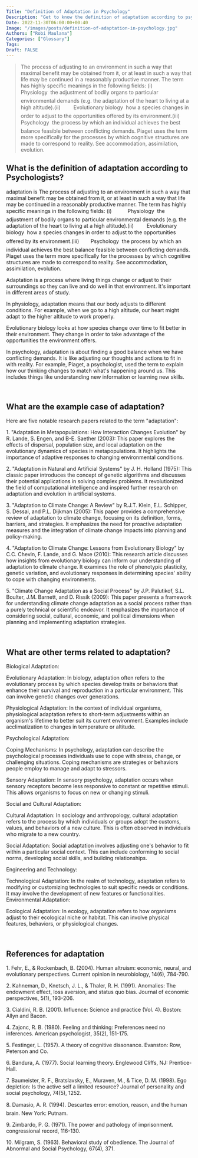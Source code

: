 ```yaml
---
Title: "Definition of Adaptation in Psychology"
Description: "Get to know the definition of adaptation according to psychologists."
Date: 2022-11-30T06:00:00+00:40
Image: "/images/posts/definition-of-adaptation-in-psychology.jpg"
Authors: ["Robi Maulana"]
Categories: ["Glossary"]
Tags: 
Draft: FALSE
---
```





> The process of adjusting to an environment in such a way that maximal benefit may be obtained from it, or at least in such a way that life may be continued in a reasonably productive manner. The term has highly specific meanings in the following fields: (i)           Physiology  the adjustment of bodily organs to particular environmental demands (e.g. the adaptation of the heart to living at a high altitude).(ii)         Evolutionary biology  how a species changes in order to adjust to the opportunities offered by its environment.(iii)        Psychology  the process by which an individual achieves the best balance feasible between conflicting demands. Piaget uses the term more specifically for the processes by which cognitive structures are made to correspond to reality. See accommodation, assimilation, evolution.

## What is the definition of adaptation according to Psychologists?

adaptation is The process of adjusting to an environment in such a way that maximal benefit may be obtained from it, or at least in such a way that life may be continued in a reasonably productive manner. The term has highly specific meanings in the following fields: (i)           Physiology  the adjustment of bodily organs to particular environmental demands (e.g. the adaptation of the heart to living at a high altitude).(ii)         Evolutionary biology  how a species changes in order to adjust to the opportunities offered by its environment.(iii)        Psychology  the process by which an individual achieves the best balance feasible between conflicting demands. Piaget uses the term more specifically for the processes by which cognitive structures are made to correspond to reality. See accommodation, assimilation, evolution.

Adaptation is a process where living things change or adjust to their surroundings so they can live and do well in that environment. It's important in different areas of study.

In physiology, adaptation means that our body adjusts to different conditions. For example, when we go to a high altitude, our heart might adapt to the higher altitude to work properly.

Evolutionary biology looks at how species change over time to fit better in their environment. They change in order to take advantage of the opportunities the environment offers.

In psychology, adaptation is about finding a good balance when we have conflicting demands. It is like adjusting our thoughts and actions to fit in with reality. For example, Piaget, a psychologist, used the term to explain how our thinking changes to match what's happening around us. This includes things like understanding new information or learning new skills.

 

## What are the example case of adaptation?

Here are five notable research papers related to the term "adaptation":

1\. "Adaptation in Metapopulations: How Interaction Changes Evolution" by R. Lande, S. Engen, and B-E. Saether (2003): This paper explores the effects of dispersal, population size, and local adaptation on the evolutionary dynamics of species in metapopulations. It highlights the importance of adaptive responses to changing environmental conditions.

2\. "Adaptation in Natural and Artificial Systems" by J. H. Holland (1975): This classic paper introduces the concept of genetic algorithms and discusses their potential applications in solving complex problems. It revolutionized the field of computational intelligence and inspired further research on adaptation and evolution in artificial systems.

3\. "Adaptation to Climate Change: A Review" by R.J.T. Klein, E.L. Schipper, S. Dessai, and P.L. Dijkman (2005): This paper provides a comprehensive review of adaptation to climate change, focusing on its definition, forms, barriers, and strategies. It emphasizes the need for proactive adaptation measures and the integration of climate change impacts into planning and policy-making.

4\. "Adaptation to Climate Change: Lessons from Evolutionary Biology" by C.C. Chevin, F. Lande, and G. Mace (2010): This research article discusses how insights from evolutionary biology can inform our understanding of adaptation to climate change. It examines the role of phenotypic plasticity, genetic variation, and evolutionary responses in determining species' ability to cope with changing environments.

5\. "Climate Change Adaptation as a Social Process" by J.P. Palutikof, S.L. Boulter, J.M. Barnett, and D. Rissik (2009): This paper presents a framework for understanding climate change adaptation as a social process rather than a purely technical or scientific endeavor. It emphasizes the importance of considering social, cultural, economic, and political dimensions when planning and implementing adaptation strategies.

 

## What are other terms related to adaptation?

Biological Adaptation:

Evolutionary Adaptation: In biology, adaptation often refers to the evolutionary process by which species develop traits or behaviors that enhance their survival and reproduction in a particular environment. This can involve genetic changes over generations.

Physiological Adaptation: In the context of individual organisms, physiological adaptation refers to short-term adjustments within an organism's lifetime to better suit its current environment. Examples include acclimatization to changes in temperature or altitude.

Psychological Adaptation:

Coping Mechanisms: In psychology, adaptation can describe the psychological processes individuals use to cope with stress, change, or challenging situations. Coping mechanisms are strategies or behaviors people employ to manage and adapt to stressors.

Sensory Adaptation: In sensory psychology, adaptation occurs when sensory receptors become less responsive to constant or repetitive stimuli. This allows organisms to focus on new or changing stimuli.

Social and Cultural Adaptation:

Cultural Adaptation: In sociology and anthropology, cultural adaptation refers to the process by which individuals or groups adopt the customs, values, and behaviors of a new culture. This is often observed in individuals who migrate to a new country.

Social Adaptation: Social adaptation involves adjusting one's behavior to fit within a particular social context. This can include conforming to social norms, developing social skills, and building relationships.

Engineering and Technology:

Technological Adaptation: In the realm of technology, adaptation refers to modifying or customizing technologies to suit specific needs or conditions. It may involve the development of new features or functionalities. Environmental Adaptation:

Ecological Adaptation: In ecology, adaptation refers to how organisms adjust to their ecological niche or habitat. This can involve physical features, behaviors, or physiological changes.

 

## References for adaptation

1\. Fehr, E., & Rockenbach, B. (2004). Human altruism: economic, neural, and evolutionary perspectives. Current opinion in neurobiology, 14(6), 784-790.

2\. Kahneman, D., Knetsch, J. L., & Thaler, R. H. (1991). Anomalies: The endowment effect, loss aversion, and status quo bias. Journal of economic perspectives, 5(1), 193-206.

3\. Cialdini, R. B. (2001). Influence: Science and practice (Vol. 4). Boston: Allyn and Bacon.

4\. Zajonc, R. B. (1980). Feeling and thinking: Preferences need no inferences. American psychologist, 35(2), 151-175.

5\. Festinger, L. (1957). A theory of cognitive dissonance. Evanston: Row, Peterson and Co.

6\. Bandura, A. (1977). Social learning theory. Englewood Cliffs, NJ: Prentice-Hall.

7\. Baumeister, R. F., Bratslavsky, E., Muraven, M., & Tice, D. M. (1998). Ego depletion: Is the active self a limited resource? Journal of personality and social psychology, 74(5), 1252.

8\. Damasio, A. R. (1994). Descartes error: emotion, reason, and the human brain. New York: Putnam.

9\. Zimbardo, P. G. (1971). The power and pathology of imprisonment. congressional record, 116-130.

10\. Milgram, S. (1963). Behavioral study of obedience. The Journal of Abnormal and Social Psychology, 67(4), 371.
